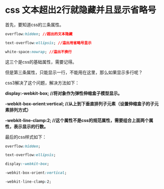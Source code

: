 # css 文本超出2行就隐藏并且显示省略号

首先，要知道css的三条属性。

```css
overflow:hidden; //超出的文本隐藏

text-overflow:ellipsis; //溢出用省略号显示

white-space:nowrap; //溢出不换行
```

这三个是css的基础属性，需要记得。

但是第三条属性，只能显示一行，不能用在这里，那么如果显示多行呢？



css3解决了这个问题，解决方法如下：

**display:-webkit-box; //将对象作为弹性伸缩盒子模型显示。**

**-webkit-box-orient:vertical; //从上到下垂直排列子元素（设置伸缩盒子的子元素排列方式）**

**-webkit-line-clamp:2; //这个属性不是css的规范属性，需要组合上面两个属性，表示显示的行数。**



最后的css样式如下：

```css
overflow:hidden; 

text-overflow:ellipsis;

display:-webkit-box; 

-webkit-box-orient:vertical;

-webkit-line-clamp:2;
```

